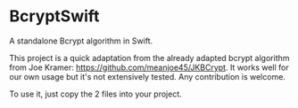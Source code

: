 # BcryptSwift
A standalone Bcrypt algorithm in Swift.

This project is a quick adaptation from the already adapted bcrypt algorithm from Joe Kramer: https://github.com/meanjoe45/JKBCrypt. It works well for our own usage but it's not extensively tested. Any contribution is welcome.

To use it, just copy the 2 files into your project.
